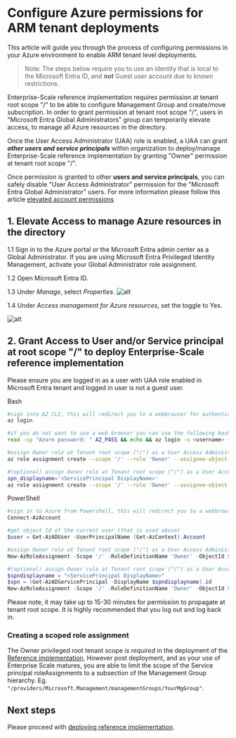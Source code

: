 # Configure Azure permissions for ARM tenant deployments

This article will guide you through the process of configuring permissions in your Azure environment to enable ARM tenant level deployments.

> Note: The steps below require you to use an identity that is local to the Microsoft Entra ID, and **_not_** Guest user account due to known restrictions.

Enterprise-Scale reference implementation requires permission at tenant root scope "/" to be able to configure Management Group and create/move subscription. In order to grant permission at tenant root scope "/", users in "Microsoft Entra Global Administrators" group can temporarily elevate access, to manage all Azure resources in the directory.

Once the User Access Administrator (UAA) role is enabled, a UAA can grant **_other users and service principals_** within organization to deploy/manage Enterprise-Scale reference implementation by granting "Owner" permission at tenant root scope "/".

Once permission is granted to other **users and service principals**, you can safely disable "User Access Administrator" permission for the "Microsoft Entra Global Administrator" users. For more information please follow this article [elevated account permissions](https://learn.microsoft.com/azure/role-based-access-control/elevate-access-global-admin)

## 1. Elevate Access to manage Azure resources in the directory

1.1 Sign in to the Azure portal or the Microsoft Entra admin center as a Global Administrator. If you are using Microsoft Entra Privileged Identity Management, activate your Global Administrator role assignment.

1.2 Open Microsoft Entra ID.

1.3 Under _Manage_, select _Properties_.
![alt](https://learn.microsoft.com/azure/role-based-access-control/media/elevate-access-global-admin/azure-active-directory-properties.png)

1.4 Under _Access management for Azure resources_, set the toggle to Yes.

![alt](https://learn.microsoft.com/azure/role-based-access-control/media/elevate-access-global-admin/aad-properties-global-admin-setting.png)

## 2. Grant Access to User and/or Service principal at root scope "/" to deploy Enterprise-Scale reference implementation

Please ensure you are logged in as a user with UAA role enabled in Microsoft Entra tenant and logged in user is not a guest user.

Bash

````bash
#sign into AZ CLI, this will redirect you to a webbrowser for authentication, if required
az login

#if you do not want to use a web browser you can use the following bash
read -sp "Azure password: " AZ_PASS && echo && az login -u <username> -p $AZ_PASS

#assign Owner role at Tenant root scope ("/") as a User Access Administrator to current user (gets object Id of the current user (az login))
az role assignment create --scope '/' --role 'Owner' --assignee-object-id $(az ad signed-in-user show --query id --output tsv) --assignee-principal-type User

#(optional) assign Owner role at Tenant root scope ("/") as a User Access Administrator to service principal (set spn_displayname to your service principal displayname)
spn_displayname='<ServicePrincipal DisplayName>'
az role assignment create --scope '/' --role 'Owner' --assignee-object-id $(az ad sp list --display-name $spn_displayname --query '[].{objectId:objectId}' -o tsv) --assignee-principal-type ServicePrincipal
````

PowerShell

````powershell
#sign in to Azure from Powershell, this will redirect you to a webbrowser for authentication, if required
Connect-AzAccount

#get object Id of the current user (that is used above)
$user = Get-AzADUser -UserPrincipalName (Get-AzContext).Account

#assign Owner role at Tenant root scope ("/") as a User Access Administrator to current user
New-AzRoleAssignment -Scope '/' -RoleDefinitionName 'Owner' -ObjectId $user.Id

#(optional) assign Owner role at Tenant root scope ("/") as a User Access Administrator to service principal (set $spndisplayname to your service principal displayname)
$spndisplayname = "<ServicePrincipal DisplayName>"
$spn = (Get-AzADServicePrincipal -DisplayName $spndisplayname).id
New-AzRoleAssignment -Scope '/' -RoleDefinitionName 'Owner' -ObjectId $spn
````

Please note, it may take up to 15-30 minutes for permission to propagate at tenant root scope. It is highly recommended that you log out and log back in.

### Creating a scoped role assignment

The Owner privileged root tenant scope *is required* in the deployment of the [Reference implementation](./ALZ-Deploy-reference-implementations).  However post deployment, and as your use of Enterprise Scale matures, you are able to limit the scope of the Service principal roleAssignments to a subsection of the Management Group hierarchy.
Eg. `"/providers/Microsoft.Management/managementGroups/YourMgGroup"`.

## Next steps

Please proceed with [deploying reference implementation](./ALZ-Deploy-reference-implementations).
